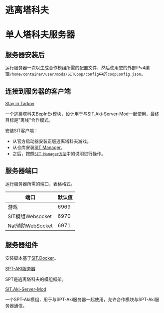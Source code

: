 # 逃离塔科夫

# 单人塔科夫服务器

## 服务器安装后

运行服务器一次以生成合作模组所需的配置文件，然后使用您的外部IPv4编辑`/home/container/user/mods/SITCoop/config`中的`coopConfig.json`。

## 连接到服务器的客户端

[Stay in Tarkov](https://github.com/stayintarkov/StayInTarkov.Client)

一个逃离塔科夫BepInEx模块，设计用于与SIT.Aki-Server-Mod一起使用，最终目标是"离线"合作模式。

安装SIT客户端：
- 从官方启动器安装正版逃离塔科夫游戏。
- 从仓库安装[SIT Manager](https://github.com/stayintarkov/SIT.Manager.avalonia)。
- 之后，按照[`SIT Manager方法`](https://docs.stayintarkov.com/en/install.html#)中的说明进行操作。


## 服务器端口

运行服务器所需的端口，表格格式。

| 端口                 | 默认值 |
|----------------------|---------|
| 游戏                 | 6969    |
| SIT模组Websocket     | 6970    |
| Nat辅助WebSocket     | 6971    |

## 服务器组件

安装脚本基于[SIT.Docker](https://github.com/stayintarkov/SIT.Docker)。

[SPT-AKI服务器](https://dev.sp-tarkov.com/SPT-AKI/Server) 

SPT是逃离塔科夫的模组框架。

[SIT.Aki-Server-Mod](https://github.com/stayintarkov/SIT.Aki-Server-Mod)

一个SPT-Aki模组，用于与SPT-Aki服务器一起使用，允许合作模块与SPT-Aki服务器通信。 